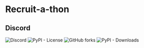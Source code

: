 # Recruit-a-thon

## Discord
![Discord](https://img.shields.io/discord/760088481224851476?label=DISCORD&logo=discord&logoColor=green&style=for-the-badge)
![PyPI - License](https://img.shields.io/pypi/l/notifly?color=red&style=for-the-badge&logo=github)
![GitHub forks](https://img.shields.io/github/forks/rexdivakar/telegram-notifly?color=orange&label=Forks&logo=github&style=for-the-badge)
![PyPI - Downloads](https://img.shields.io/pypi/dm/notifly?color=green&style=for-the-badge&logo=github)

